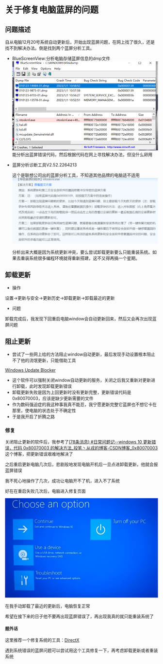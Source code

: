 # 关于修复电脑蓝屏的问题

## **问题描述**

自从电脑12月20号系统自动更新后，开始出现蓝屏问题，在网上找了很久，还是找不到解决办法。倒是找到两个蓝屏分析工具。

- BlueScreenView:分析电脑存储蓝屏信息的dmp文件![](assets/1672544167970.png)
  能分析出蓝屏错误代码，然后根据代码在网上寻找解决办法，但没什么卵用


* 蓝屏分析诊断工具V2.52.2264213

    这个是联想公司出的蓝屏分析工具，不知道其他品牌的电脑适不适用![](assets/1672544518851.png)

    分析出来大概是因为系统更新冲突，要么尝试卸载更新要么只能重装系统。如果去重装系统很多编程环境就得重新搭建，这不又得再搞一个星期。


## 卸载更新

- 操作

设置->更新与安全->更新历史->卸载更新->卸载最近的更新


- 问题

卸载完成后，我发现下回重启电脑window会自动更新回来，然后又会再次出现蓝屏问题

## 阻止更新

- 尝试了一些网上给的方法阻止window自动更新，最后发现手动设置根本阻止不了他的流氓更新，只能借助工具

[
    Windows Update Blocker](https://www.sordum.org/9470/windows-update-blocker-v1-5/)

- 这个软件可以强制关闭window自动更新的服务，关闭之后我又重新对更新进行卸载，此时发现卸载更新错误
- 卸载更新失败是因为上回更新时没有更新完整，更新错误代码是0x80070003，应该是缺少更新需要的文件
- 作为数码强迫症的我这种事我真不能忍，我宁愿更新完整它蓝屏也不想它卡在那里，使电脑的状态处于不确定性
- 于是我开启了折腾之路

### 修复

关闭阻止更新的软件后，我参考了[(78条消息) #日常问题记--windows 10 更新错误，代码 0x80070003 的解决方法_投笔丶从戎的博客-CSDN博客_0x80070003](https://blog.csdn.net/qq_43519779/article/details/116743333)这个博客，把更新错误艰难地解决了

之后重启更新电脑几次后，悲剧般地发现电脑开机后一旦点进卸载更新，他就会报蓝屏错误

我不死心地操作了几次，成功让电脑开不了机，进入不了系统

好在在重启失败几次后，电脑进入修复页面

![](assets/1672547276923.png)

在我手动卸载了最近的更新后，电脑恢复正常

希望在接下来的日子他不要再出现蓝屏错误了，再出现我真的就只能重装系统了

#### 题外话

这里推荐一个修复系统的工具：[DirectX](https://blog.csdn.net/VBcom/article/details/7396482)

遇到系统错误的蓝屏问题可以尝试用这个工具修复一下，再考虑卸载更新或者重装系统
